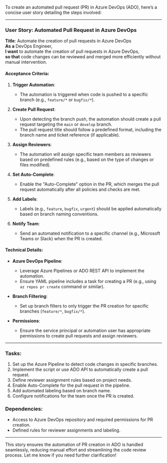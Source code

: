 To create an automated pull request (PR) in Azure DevOps (ADO), here’s a concise user story detailing the steps involved:

---

### **User Story: Automated Pull Request in Azure DevOps**

**Title**: Automate the creation of pull requests in Azure DevOps  
**As a** DevOps Engineer,  
**I want** to automate the creation of pull requests in Azure DevOps,  
**so that** code changes can be reviewed and merged more efficiently without manual intervention.

#### **Acceptance Criteria**:

1. **Trigger Automation**: 
   - The automation is triggered when code is pushed to a specific branch (e.g., `feature/*` or `bugfix/*`).
   
2. **Create Pull Request**:
   - Upon detecting the branch push, the automation should create a pull request targeting the `main` or `develop` branch.
   - The pull request title should follow a predefined format, including the branch name and ticket reference (if applicable).

3. **Assign Reviewers**:
   - The automation will assign specific team members as reviewers based on predefined rules (e.g., based on the type of changes or files modified).

4. **Set Auto-Complete**:
   - Enable the "Auto-Complete" option in the PR, which merges the pull request automatically after all policies and checks are met.

5. **Add Labels**:
   - Labels (e.g., `feature`, `bugfix`, `urgent`) should be applied automatically based on branch naming conventions.

6. **Notify Team**:
   - Send an automated notification to a specific channel (e.g., Microsoft Teams or Slack) when the PR is created.

#### **Technical Details**:
- **Azure DevOps Pipeline**:
   - Leverage Azure Pipelines or ADO REST API to implement the automation.
   - Ensure YAML pipeline includes a task for creating a PR (e.g., using `az repos pr create` command or similar).
   
- **Branch Filtering**:
   - Set up branch filters to only trigger the PR creation for specific branches (`feature/*`, `bugfix/*`).

- **Permissions**:
   - Ensure the service principal or automation user has appropriate permissions to create pull requests and assign reviewers.

---

### **Tasks**:
1. Set up the Azure Pipeline to detect code changes in specific branches.
2. Implement the script or use ADO API to automatically create a pull request.
3. Define reviewer assignment rules based on project needs.
4. Enable Auto-Complete for the pull request in the pipeline.
5. Add automated labeling based on branch name.
6. Configure notifications for the team once the PR is created.

### **Dependencies**:
- Access to Azure DevOps repository and required permissions for PR creation.
- Defined rules for reviewer assignments and labeling.

---

This story ensures the automation of PR creation in ADO is handled seamlessly, reducing manual effort and streamlining the code review process. Let me know if you need further clarification!